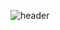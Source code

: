 ![header](https://capsule-render.vercel.app/api?type=venom&color=auto&height=300&section=header&text=안녕하세요%20이주미입니다.&fontSize=80&desc=Frontend%20Developer&descAlignY=70&descAlign=85)

<!--
**dlwnal98/dlwnal98** is a ✨ _special_ ✨ repository because its `README.md` (this file) appears on your GitHub profile.

Here are some ideas to get you started:

- 🔭 I’m currently working on ...
- 🌱 I’m currently learning ...
- 👯 I’m looking to collaborate on ...
- 🤔 I’m looking for help with ...
- 💬 Ask me about ...
- 📫 How to reach me: ...
- 😄 Pronouns: ...
- ⚡ Fun fact: ...
-->
